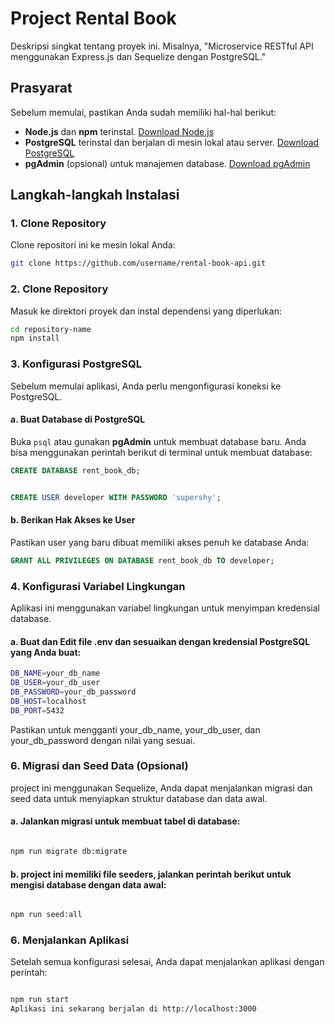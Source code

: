 # Project Rental Book

Deskripsi singkat tentang proyek ini. Misalnya, "Microservice RESTful API menggunakan Express.js dan Sequelize dengan PostgreSQL."

## Prasyarat

Sebelum memulai, pastikan Anda sudah memiliki hal-hal berikut:

- **Node.js** dan **npm** terinstal. [Download Node.js](https://nodejs.org/)
- **PostgreSQL** terinstal dan berjalan di mesin lokal atau server. [Download PostgreSQL](https://www.postgresql.org/download/)
- **pgAdmin** (opsional) untuk manajemen database. [Download pgAdmin](https://www.pgadmin.org/download/)

## Langkah-langkah Instalasi

### 1. Clone Repository

Clone repositori ini ke mesin lokal Anda:

```bash
git clone https://github.com/username/rental-book-api.git

```

### 2. Clone Repository
Masuk ke direktori proyek dan instal dependensi yang diperlukan:
```bash
cd repository-name
npm install
```
### 3. Konfigurasi PostgreSQL

Sebelum memulai aplikasi, Anda perlu mengonfigurasi koneksi ke PostgreSQL.

#### a. **Buat Database di PostgreSQL**

Buka `psql` atau gunakan **pgAdmin** untuk membuat database baru. Anda bisa menggunakan perintah berikut di terminal untuk membuat database:

```sql
CREATE DATABASE rent_book_db;
```

```sql

CREATE USER developer WITH PASSWORD 'supershy';

```
#### b. Berikan Hak Akses ke User
Pastikan user yang baru dibuat memiliki akses penuh ke database Anda:

```sql
GRANT ALL PRIVILEGES ON DATABASE rent_book_db TO developer;
```
### 4. Konfigurasi Variabel Lingkungan
Aplikasi ini menggunakan variabel lingkungan untuk menyimpan kredensial database.




#### a. Buat dan Edit file .env dan sesuaikan dengan kredensial PostgreSQL yang Anda buat:
```bash
DB_NAME=your_db_name
DB_USER=your_db_user
DB_PASSWORD=your_db_password
DB_HOST=localhost
DB_PORT=5432
```
Pastikan untuk mengganti your_db_name, your_db_user, dan your_db_password dengan nilai yang sesuai.

### 6. Migrasi dan Seed Data (Opsional)
project ini menggunakan Sequelize, Anda dapat menjalankan migrasi dan seed data untuk menyiapkan struktur database dan data awal.

#### a. Jalankan migrasi untuk membuat tabel di database:
```bash

npm run migrate db:migrate
```
#### b. project ini memiliki file seeders, jalankan perintah berikut untuk mengisi database dengan data awal:
```bash

npm run seed:all
```


### 6. Menjalankan Aplikasi
Setelah semua konfigurasi selesai, Anda dapat menjalankan aplikasi dengan perintah:

```bash

npm run start
Aplikasi ini sekarang berjalan di http://localhost:3000

```